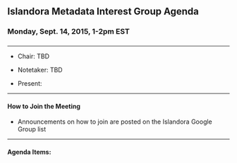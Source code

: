 ## Islandora Metadata Interest Group Agenda
### Monday, Sept. 14, 2015, 1-2pm EST
### 
---
* Chair: TBD
* Notetaker:  TBD

* Present: 
---

#### How to Join the Meeting  
* Announcements on how to join are posted on the Islandora Google Group list


---

#### Agenda Items:

